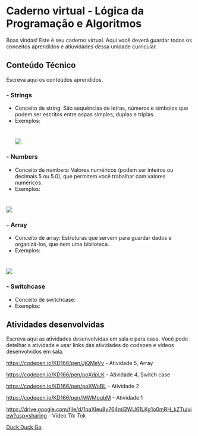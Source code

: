 # Caderno virtual - Lógica da Programação e Algoritmos
Boas vindas! Este é seu caderno virtual. Aqui você deverá guardar todos os conceitos aprendidos e atiuvidades dessa unidade curricular. 


## Conteúdo Técnico
Escreva aqui os conteúdos aprendidos.

### - Strings
- Conceito de string: São sequências de letras, números e simbolos que podem ser escritos entre aspas simples, duplas e triplas.
- Exemplos:
  # ![](https://github-production-user-asset-6210df.s3.amazonaws.com/164562736/361957593-706cb469-77f6-4080-98e6-5b532b295942.jpg?X-Amz-Algorithm=AWS4-HMAC-SHA256&X-Amz-Credential=AKIAVCODYLSA53PQK4ZA%2F20240827%2Fus-east-1%2Fs3%2Faws4_request&X-Amz-Date=20240827T201751Z&X-Amz-Expires=300&X-Amz-Signature=7ca27a7a33b6bd5c38c073812429e44ec346f5d0b0329a03783218a16f141af4&X-Amz-SignedHeaders=host&actor_id=164940509&key_id=0&repo_id=847937638)	

### - Numbers
 - Conceito de numbers: Valores numéricos (podem ser inteiros ou decimais 5 ou 5.0), que permitem você trabalhar com valores numéricos.
 - Exemplos:
# ![](https://github-production-user-asset-6210df.s3.amazonaws.com/164562736/361956561-8d2c9fdb-8545-43f7-ab44-3609c468c218.png?X-Amz-Algorithm=AWS4-HMAC-SHA256&X-Amz-Credential=AKIAVCODYLSA53PQK4ZA%2F20240827%2Fus-east-1%2Fs3%2Faws4_request&X-Amz-Date=20240827T201755Z&X-Amz-Expires=300&X-Amz-Signature=233657cbee9ce7731fd9b152c3fd1a59770bf4558679e7595ced47abbd0586ef&X-Amz-SignedHeaders=host&actor_id=164940509&key_id=0&repo_id=847937638)	


### - Array
- Conceito de array: Estruturas que servem para guardar dados e organizá-los, que nem uma biblioteca. 
- Exemplos:
# ![](https://github-production-user-asset-6210df.s3.amazonaws.com/164562736/361956469-13c1f17e-3450-48f3-adf4-c9be200c8f6a.jpg?X-Amz-Algorithm=AWS4-HMAC-SHA256&X-Amz-Credential=AKIAVCODYLSA53PQK4ZA%2F20240830%2Fus-east-1%2Fs3%2Faws4_request&X-Amz-Date=20240830T185827Z&X-Amz-Expires=300&X-Amz-Signature=04341722bfe4df97ae17e8041e155d2867c2e2f10c86f2f11300c98c39e71bc6&X-Amz-SignedHeaders=host&actor_id=164940509&key_id=0&repo_id=847937638)	

  

### - Switchcase
- Conceito de switchcase:
- Exemplos:


## Atividades desenvolvidas
Escreva aqui as atividades desenvolvidas em sala e para casa. Você pode detelhar a atividade e usar links das atividades do codepen e vídeos desenvolvidos em sala. 

https://codepen.io/KD166/pen/JjQMeVv - Atividade 5, Array

https://codepen.io/KD166/pen/poXdpLK - Atividade 4, Switch case

https://codepen.io/KD166/pen/poXWoBL - Atividade 2

https://codepen.io/KD166/pen/MWMoqbM - Atividade 1 

https://drive.google.com/file/d/1paXleu8y764mI3WU61LKg1o0mRH_kZTu/view?usp=sharing - Vídeo Tik Tok

[Duck Duck Go](https://duckduckgo.com)
